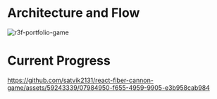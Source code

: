 # Architecture and Flow
![r3f-portfolio-game](https://github.com/satvik2131/react-fiber-cannon-game/assets/59243339/e306532b-f92f-4462-b703-d10e4dde9a40)


# Current Progress 

https://github.com/satvik2131/react-fiber-cannon-game/assets/59243339/07984950-f655-4959-9905-e3b958cab984
